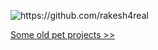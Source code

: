 
<p align="left"> <img src="https://komarev.com/ghpvc/?username=rakesh4real" alt="https://github.com/rakesh4real" /></p>

<p align="left"> <a href='https://inf800.github.io/whoami/projects'>Some old pet projects >> </a> </p>

<!-- 
Get in touch with twitter [![Twitter Follow: @INF800](https://img.shields.io/twitter/follow/INF800?style=social)](https://twitter.com/INF800)
 -->

